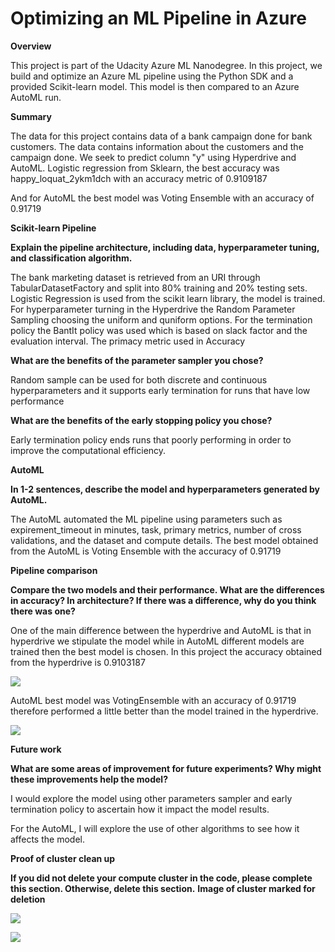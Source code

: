 # **Optimizing an ML Pipeline in Azure**

**Overview**

This project is part of the Udacity Azure ML Nanodegree. In this project, we build and optimize an Azure ML pipeline using the Python SDK and a provided Scikit-learn model. This model is then compared to an Azure AutoML run.

**Summary**

The data for this project contains data of a bank campaign done for bank customers. The data contains information about the customers and the campaign done. We seek to predict column &quot;y&quot; using Hyperdrive and AutoML. Logistic regression from Sklearn, the best accuracy was happy\_loquat\_2ykm1dch with an accuracy metric of 0.9109187

And for AutoML the best model was Voting Ensemble with an accuracy of 0.91719

**Scikit-learn Pipeline**

**Explain the pipeline architecture, including data, hyperparameter tuning, and classification algorithm.**

The bank marketing dataset is retrieved from an URI through TabularDatasetFactory and split into 80% training and 20% testing sets. Logistic Regression is used from the scikit learn library, the model is trained. For hyperparameter turning in the Hyperdrive the Random Parameter Sampling choosing the uniform and quniform options. For the termination policy the BantIt policy was used which is based on slack factor and the evaluation interval. The primacy metric used in Accuracy

**What are the benefits of the parameter sampler you chose?**

Random sample can be used for both discrete and continuous hyperparameters and it supports early termination for runs that have low performance

**What are the benefits of the early stopping policy you chose?**

Early termination policy ends runs that poorly performing in order to improve the computational efficiency.

**AutoML**

**In 1-2 sentences, describe the model and hyperparameters generated by AutoML.**

The AutoML automated the ML pipeline using parameters such as expirement\_timeout in minutes, task, primary metrics, number of cross validations, and the dataset and compute details. The best model obtained from the AutoML is Voting Ensemble with the accuracy of 0.91719

**Pipeline comparison**

**Compare the two models and their performance. What are the differences in accuracy? In architecture? If there was a difference, why do you think there was one?**

One of the main difference between the hyperdrive and AutoML is that in hyperdrive we stipulate the model while in AutoML different models are trained then the best model is chosen. In this project the accuracy obtained from the hyperdrive is 0.9103187

![](screenshots/hyberdrive.png)

AutoML best model was VotingEnsemble with an accuracy of 0.91719 therefore performed a little better than the model trained in the hyperdrive.

![](RackMultipart20220119-4-1iy18l1_html_700a8208707ab54b.png)

**Future work**

**What are some areas of improvement for future experiments? Why might these improvements help the model?**

I would explore the model using other parameters sampler and early termination policy to ascertain how it impact the model results.

For the AutoML, I will explore the use of other algorithms to see how it affects the model.

**Proof of cluster clean up**

**If you did not delete your compute cluster in the code, please complete this section. Otherwise, delete this section.**   **Image of cluster marked for deletion**

![](RackMultipart20220119-4-1iy18l1_html_f021a88244f4e18d.png)

![](RackMultipart20220119-4-1iy18l1_html_318cad3ec67a3bbd.png)
